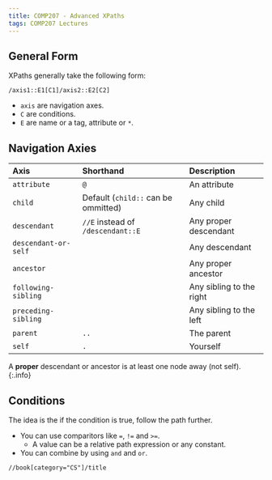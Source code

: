 ```yaml
---
title: COMP207 - Advanced XPaths
tags: COMP207 Lectures
---
```


## General Form
XPaths generally take the following form:

```
/axis1::E1[C1]/axis2::E2[C2]
```

* `axis` are navigation axes.
* `C` are conditions.
* `E` are name or a tag, attribute or `*`. 

## Navigation Axies

| Axis | Shorthand |  Description |
| :-- | :-- | :-- |
| `attribute` | `@` | An attribute |
| `child` | Default (`child::` can be ommitted) | Any child |
| `descendant` | `//E` instead of `/descendant::E` | Any proper descendant |
| `descendant-or-self` | | Any descendant |
| `ancestor` | | Any proper ancestor |
| `following-sibling` | | Any sibling to the right |
| `preceding-sibling` | | Any sibling to the left |
| `parent` | `..` | The parent |
| `self` | `.` | Yourself |

A **proper** descendant or ancestor is at least one node away (not self).
{:.info}

## Conditions
The idea is the if the condition is true, follow the path further.

* You can use comparitors like `=`, `!=` and `>=`.
	* A value can be a relative path expression or any constant.
* You can combine by using `and` and `or`.

```
//book[category="CS"]/title
```